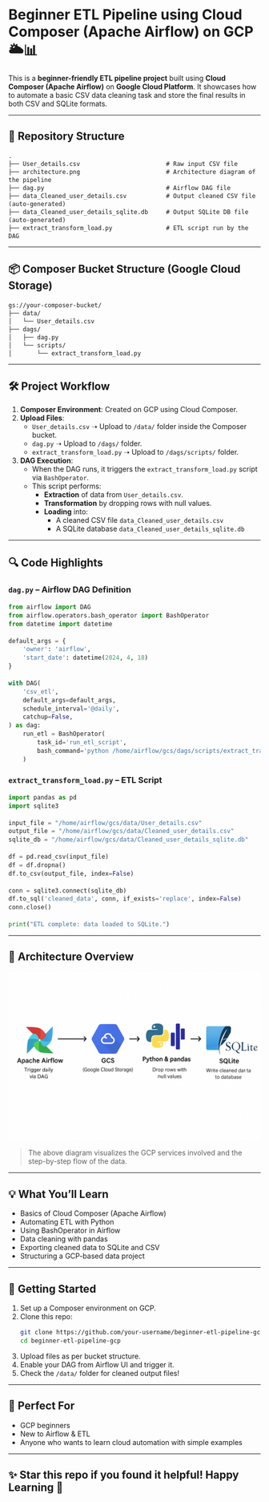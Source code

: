 # Beginner ETL Pipeline using Cloud Composer (Apache Airflow) on GCP 🌥️📊

This is a **beginner-friendly ETL pipeline project** built using **Cloud Composer (Apache Airflow)** on **Google Cloud Platform**. It showcases how to automate a basic CSV data cleaning task and store the final results in both CSV and SQLite formats.

---

## 📁 Repository Structure

```
.
├── User_details.csv                        # Raw input CSV file
├── architecture.png                        # Architecture diagram of the pipeline
├── dag.py                                  # Airflow DAG file
├── data_Cleaned_user_details.csv           # Output cleaned CSV file (auto-generated)
├── data_Cleaned_user_details_sqlite.db     # Output SQLite DB file (auto-generated)
├── extract_transform_load.py               # ETL script run by the DAG
```

---

## 📦 Composer Bucket Structure (Google Cloud Storage)

```
gs://your-composer-bucket/
├── data/
│   └── User_details.csv
├── dags/
│   ├── dag.py
│   └── scripts/
│       └── extract_transform_load.py
```

---

## 🛠️ Project Workflow

1. **Composer Environment**: Created on GCP using Cloud Composer.
2. **Upload Files**:
   - `User_details.csv` ➝ Upload to `/data/` folder inside the Composer bucket.
   - `dag.py` ➝ Upload to `/dags/` folder.
   - `extract_transform_load.py` ➝ Upload to `/dags/scripts/` folder.
3. **DAG Execution**:
   - When the DAG runs, it triggers the `extract_transform_load.py` script via `BashOperator`.
   - This script performs:
     - **Extraction** of data from `User_details.csv`.
     - **Transformation** by dropping rows with null values.
     - **Loading** into:
       - A cleaned CSV file `data_Cleaned_user_details.csv`
       - A SQLite database `data_Cleaned_user_details_sqlite.db`

---

## 🔍 Code Highlights

### `dag.py` – Airflow DAG Definition
```python
from airflow import DAG
from airflow.operators.bash_operator import BashOperator
from datetime import datetime

default_args = {
    'owner': 'airflow',
    'start_date': datetime(2024, 4, 18)
}

with DAG(
    'csv_etl',
    default_args=default_args,
    schedule_interval='@daily',
    catchup=False,
) as dag:
    run_etl = BashOperator(
        task_id='run_etl_script',
        bash_command='python /home/airflow/gcs/dags/scripts/extract_transform_load.py',
    )
```

### `extract_transform_load.py` – ETL Script
```python
import pandas as pd
import sqlite3

input_file = "/home/airflow/gcs/data/User_details.csv"
output_file = "/home/airflow/gcs/data/Cleaned_user_details.csv"
sqlite_db = "/home/airflow/gcs/data/Cleaned_user_details_sqlite.db"

df = pd.read_csv(input_file)
df = df.dropna()
df.to_csv(output_file, index=False)

conn = sqlite3.connect(sqlite_db)
df.to_sql('cleaned_data', conn, if_exists='replace', index=False)
conn.close()

print("ETL complete: data loaded to SQLite.")
```

---

## 🧱 Architecture Overview

![Architecture Diagram](architecture.png)

> The above diagram visualizes the GCP services involved and the step-by-step flow of the data.

---

## 💡 What You’ll Learn

- Basics of Cloud Composer (Apache Airflow)
- Automating ETL with Python
- Using BashOperator in Airflow
- Data cleaning with pandas
- Exporting cleaned data to SQLite and CSV
- Structuring a GCP-based data project

---

## 🚀 Getting Started

1. Set up a Composer environment on GCP.
2. Clone this repo:
   ```bash
   git clone https://github.com/your-username/beginner-etl-pipeline-gcp.git
   cd beginner-etl-pipeline-gcp
   ```
3. Upload files as per bucket structure.
4. Enable your DAG from Airflow UI and trigger it.
5. Check the `/data/` folder for cleaned output files!

---

## 🧠 Perfect For

- GCP beginners
- New to Airflow & ETL
- Anyone who wants to learn cloud automation with simple examples

---

## ✨ Star this repo if you found it helpful! Happy Learning 🚀
